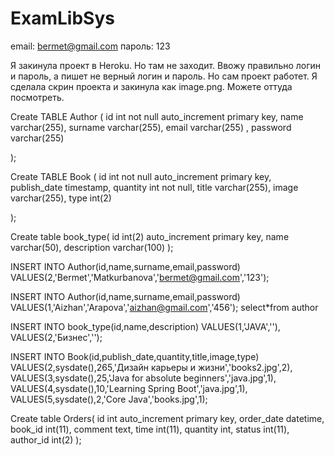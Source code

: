 # ExamLibSys

email: bermet@gmail.com
пароль: 123

Я закинула проект в Heroku. Но там не заходит. 
Ввожу правильно логин и пароль, а пишет не верный логин 
и пароль.
Но сам проект работет. Я сделала скрин проекта и
 закинула как image.png. Можете оттуда посмотреть.


Create TABLE Author
(
 id int not null auto_increment primary key,
 name varchar(255),
 surname varchar(255),
 email varchar(255) ,
 password varchar(255)

);

Create TABLE Book
(
 id int not null auto_increment primary key,
publish_date timestamp,
quantity int not null,
title varchar(255),
image varchar(255),
type int(2)

);

Create table book_type(
id int(2) auto_increment primary key,
name varchar(50),
description varchar(100)
);

INSERT INTO Author(id,name,surname,email,password)
VALUES(2,'Bermet','Matkurbanova','bermet@gmail.com','123');

INSERT INTO Author(id,name,surname,email,password)
VALUES(1,'Aizhan','Arapova','aizhan@gmail.com','456');
select*from author

INSERT INTO book_type(id,name,description)
VALUES(1,'JAVA',''),
VALUES(2,'Бизнес','');

INSERT INTO Book(id,publish_date,quantity,title,image,type)
VALUES(2,sysdate(),265,'Дизайн карьеры и жизни','books2.jpg',2),
VALUES(3,sysdate(),25,'Java for absolute beginners','java.jpg',1),
VALUES(4,sysdate(),10,'Learning Spring Boot','java.jpg',1),
VALUES(5,sysdate(),2,'Core Java','books.jpg',1);

Create table Orders(
id int auto_increment primary key,
order_date datetime,
book_id int(11),
comment text,
time int(11),
quantity int,
status int(11),
author_id int(2)
);
